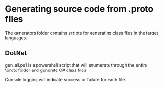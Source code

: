 # Generating source code from .proto files

The generators folder contains scripts for generating class files in the target languages.

## DotNet

gen_all.ps1 is a powershell script that will enumerate through the entire \proto folder and generate C# class files

Console logging will indicate success or failure for each file.